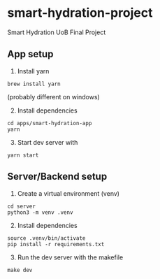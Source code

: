 # smart-hydration-project
Smart Hydration UoB Final Project

## App setup

1. Install yarn

```
brew install yarn
```

(probably different on windows)

2. Install dependencies

```
cd apps/smart-hydration-app
yarn
```

3. Start dev server with

```
yarn start
```


## Server/Backend setup

1. Create a virtual environment (venv)

```
cd server
python3 -m venv .venv
```

2. Install dependencies

```
source .venv/bin/activate
pip install -r requirements.txt
```

3. Run the dev server with the makefile

```
make dev
```

